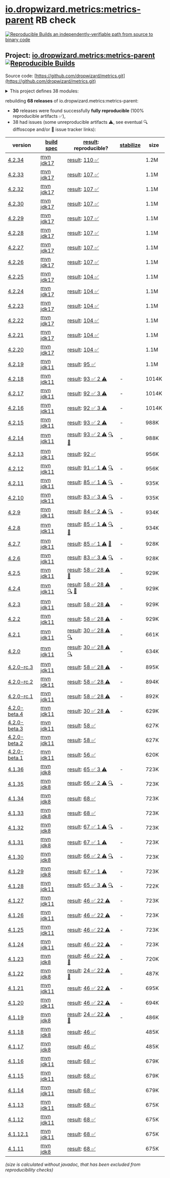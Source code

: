 [io.dropwizard.metrics:metrics-parent](https://central.sonatype.com/artifact/io.dropwizard.metrics/metrics-parent/versions) RB check
=======

[![Reproducible Builds](https://reproducible-builds.org/images/logos/rb.svg) an independently-verifiable path from source to binary code](https://reproducible-builds.org/)

## Project: [io.dropwizard.metrics:metrics-parent](https://central.sonatype.com/artifact/io.dropwizard.metrics/metrics-parent/versions) [![Reproducible Builds](https://img.shields.io/endpoint?url=https://raw.githubusercontent.com/jvm-repo-rebuild/reproducible-central/master/content/io/dropwizard/metrics/badge.json)](https://github.com/jvm-repo-rebuild/reproducible-central/blob/master/content/io/dropwizard/metrics/README.md)

Source code: [https://github.com/dropwizard/metrics.git](https://github.com/dropwizard/metrics.git)

<details><summary>This project defines 38 modules:</summary>

* [io.dropwizard.metrics:metrics-annotation](https://central.sonatype.com/artifact/io.dropwizard.metrics/metrics-annotation/overview)
* [io.dropwizard.metrics:metrics-bom](https://central.sonatype.com/artifact/io.dropwizard.metrics/metrics-bom/overview)
* [io.dropwizard.metrics:metrics-caffeine](https://central.sonatype.com/artifact/io.dropwizard.metrics/metrics-caffeine/overview)
* [io.dropwizard.metrics:metrics-caffeine3](https://central.sonatype.com/artifact/io.dropwizard.metrics/metrics-caffeine3/overview)
* [io.dropwizard.metrics:metrics-collectd](https://central.sonatype.com/artifact/io.dropwizard.metrics/metrics-collectd/overview)
* [io.dropwizard.metrics:metrics-core](https://central.sonatype.com/artifact/io.dropwizard.metrics/metrics-core/overview)
* [io.dropwizard.metrics:metrics-ehcache](https://central.sonatype.com/artifact/io.dropwizard.metrics/metrics-ehcache/overview)
* [io.dropwizard.metrics:metrics-graphite](https://central.sonatype.com/artifact/io.dropwizard.metrics/metrics-graphite/overview)
* [io.dropwizard.metrics:metrics-healthchecks](https://central.sonatype.com/artifact/io.dropwizard.metrics/metrics-healthchecks/overview)
* [io.dropwizard.metrics:metrics-httpasyncclient](https://central.sonatype.com/artifact/io.dropwizard.metrics/metrics-httpasyncclient/overview)
* [io.dropwizard.metrics:metrics-httpclient](https://central.sonatype.com/artifact/io.dropwizard.metrics/metrics-httpclient/overview)
* [io.dropwizard.metrics:metrics-httpclient5](https://central.sonatype.com/artifact/io.dropwizard.metrics/metrics-httpclient5/overview)
* [io.dropwizard.metrics:metrics-jakarta-servlet](https://central.sonatype.com/artifact/io.dropwizard.metrics/metrics-jakarta-servlet/overview)
* [io.dropwizard.metrics:metrics-jakarta-servlet6](https://central.sonatype.com/artifact/io.dropwizard.metrics/metrics-jakarta-servlet6/overview)
* [io.dropwizard.metrics:metrics-jakarta-servlets](https://central.sonatype.com/artifact/io.dropwizard.metrics/metrics-jakarta-servlets/overview)
* [io.dropwizard.metrics:metrics-jcache](https://central.sonatype.com/artifact/io.dropwizard.metrics/metrics-jcache/overview)
* [io.dropwizard.metrics:metrics-jdbi](https://central.sonatype.com/artifact/io.dropwizard.metrics/metrics-jdbi/overview)
* [io.dropwizard.metrics:metrics-jdbi3](https://central.sonatype.com/artifact/io.dropwizard.metrics/metrics-jdbi3/overview)
* [io.dropwizard.metrics:metrics-jersey2](https://central.sonatype.com/artifact/io.dropwizard.metrics/metrics-jersey2/overview)
* [io.dropwizard.metrics:metrics-jersey3](https://central.sonatype.com/artifact/io.dropwizard.metrics/metrics-jersey3/overview)
* [io.dropwizard.metrics:metrics-jersey31](https://central.sonatype.com/artifact/io.dropwizard.metrics/metrics-jersey31/overview)
* [io.dropwizard.metrics:metrics-jetty10](https://central.sonatype.com/artifact/io.dropwizard.metrics/metrics-jetty10/overview)
* [io.dropwizard.metrics:metrics-jetty11](https://central.sonatype.com/artifact/io.dropwizard.metrics/metrics-jetty11/overview)
* [io.dropwizard.metrics:metrics-jetty12](https://central.sonatype.com/artifact/io.dropwizard.metrics/metrics-jetty12/overview)
* [io.dropwizard.metrics:metrics-jetty12-ee10](https://central.sonatype.com/artifact/io.dropwizard.metrics/metrics-jetty12-ee10/overview)
* [io.dropwizard.metrics:metrics-jetty12-ee11](https://central.sonatype.com/artifact/io.dropwizard.metrics/metrics-jetty12-ee11/overview)
* [io.dropwizard.metrics:metrics-jetty9](https://central.sonatype.com/artifact/io.dropwizard.metrics/metrics-jetty9/overview)
* [io.dropwizard.metrics:metrics-jmx](https://central.sonatype.com/artifact/io.dropwizard.metrics/metrics-jmx/overview)
* [io.dropwizard.metrics:metrics-json](https://central.sonatype.com/artifact/io.dropwizard.metrics/metrics-json/overview)
* [io.dropwizard.metrics:metrics-jvm](https://central.sonatype.com/artifact/io.dropwizard.metrics/metrics-jvm/overview)
* [io.dropwizard.metrics:metrics-log4j2](https://central.sonatype.com/artifact/io.dropwizard.metrics/metrics-log4j2/overview)
* [io.dropwizard.metrics:metrics-logback](https://central.sonatype.com/artifact/io.dropwizard.metrics/metrics-logback/overview)
* [io.dropwizard.metrics:metrics-logback13](https://central.sonatype.com/artifact/io.dropwizard.metrics/metrics-logback13/overview)
* [io.dropwizard.metrics:metrics-logback14](https://central.sonatype.com/artifact/io.dropwizard.metrics/metrics-logback14/overview)
* [io.dropwizard.metrics:metrics-logback15](https://central.sonatype.com/artifact/io.dropwizard.metrics/metrics-logback15/overview)
* [io.dropwizard.metrics:metrics-parent](https://central.sonatype.com/artifact/io.dropwizard.metrics/metrics-parent/overview)
* [io.dropwizard.metrics:metrics-servlet](https://central.sonatype.com/artifact/io.dropwizard.metrics/metrics-servlet/overview)
* [io.dropwizard.metrics:metrics-servlets](https://central.sonatype.com/artifact/io.dropwizard.metrics/metrics-servlets/overview)
</details>

rebuilding **68 releases** of io.dropwizard.metrics:metrics-parent:
- **30** releases were found successfully **fully reproducible** (100% reproducible artifacts :white_check_mark:),
- 38 had issues (some unreproducible artifacts :warning:, see eventual :mag: diffoscope and/or :memo: issue tracker links):

| version | [build spec](/BUILDSPEC.md) | [result](https://reproducible-builds.org/docs/jvm/): reproducible? | [stabilize](https://github.com/google/oss-rebuild/blob/main/cmd/stabilize/README.md) | size |
| -- | --------- | ------ | ------ | -- |
| [4.2.34](https://central.sonatype.com/artifact/io.dropwizard.metrics/metrics-parent/4.2.34/pom) | [mvn jdk17](dropwizard-metrics-4.2.34.buildspec) | [result](metrics-parent-4.2.34.buildinfo): [110 :white_check_mark: ](metrics-parent-4.2.34.buildcompare) | | 1.2M |
| [4.2.33](https://central.sonatype.com/artifact/io.dropwizard.metrics/metrics-parent/4.2.33/pom) | [mvn jdk17](dropwizard-metrics-4.2.33.buildspec) | [result](metrics-parent-4.2.33.buildinfo): [107 :white_check_mark: ](metrics-parent-4.2.33.buildcompare) | | 1.1M |
| [4.2.32](https://central.sonatype.com/artifact/io.dropwizard.metrics/metrics-parent/4.2.32/pom) | [mvn jdk17](dropwizard-metrics-4.2.32.buildspec) | [result](metrics-parent-4.2.32.buildinfo): [107 :white_check_mark: ](metrics-parent-4.2.32.buildcompare) | | 1.1M |
| [4.2.30](https://central.sonatype.com/artifact/io.dropwizard.metrics/metrics-parent/4.2.30/pom) | [mvn jdk17](dropwizard-metrics-4.2.30.buildspec) | [result](metrics-parent-4.2.30.buildinfo): [107 :white_check_mark: ](metrics-parent-4.2.30.buildcompare) | | 1.1M |
| [4.2.29](https://central.sonatype.com/artifact/io.dropwizard.metrics/metrics-parent/4.2.29/pom) | [mvn jdk17](dropwizard-metrics-4.2.29.buildspec) | [result](metrics-parent-4.2.29.buildinfo): [107 :white_check_mark: ](metrics-parent-4.2.29.buildcompare) | | 1.1M |
| [4.2.28](https://central.sonatype.com/artifact/io.dropwizard.metrics/metrics-parent/4.2.28/pom) | [mvn jdk17](dropwizard-metrics-4.2.28.buildspec) | [result](metrics-parent-4.2.28.buildinfo): [107 :white_check_mark: ](metrics-parent-4.2.28.buildcompare) | | 1.1M |
| [4.2.27](https://central.sonatype.com/artifact/io.dropwizard.metrics/metrics-parent/4.2.27/pom) | [mvn jdk17](dropwizard-metrics-4.2.27.buildspec) | [result](metrics-parent-4.2.27.buildinfo): [107 :white_check_mark: ](metrics-parent-4.2.27.buildcompare) | | 1.1M |
| [4.2.26](https://central.sonatype.com/artifact/io.dropwizard.metrics/metrics-parent/4.2.26/pom) | [mvn jdk17](dropwizard-metrics-4.2.26.buildspec) | [result](metrics-parent-4.2.26.buildinfo): [107 :white_check_mark: ](metrics-parent-4.2.26.buildcompare) | | 1.1M |
| [4.2.25](https://central.sonatype.com/artifact/io.dropwizard.metrics/metrics-parent/4.2.25/pom) | [mvn jdk17](dropwizard-metrics-4.2.25.buildspec) | [result](metrics-parent-4.2.25.buildinfo): [104 :white_check_mark: ](metrics-parent-4.2.25.buildcompare) | | 1.1M |
| [4.2.24](https://central.sonatype.com/artifact/io.dropwizard.metrics/metrics-parent/4.2.24/pom) | [mvn jdk17](dropwizard-metrics-4.2.24.buildspec) | [result](metrics-parent-4.2.24.buildinfo): [104 :white_check_mark: ](metrics-parent-4.2.24.buildcompare) | | 1.1M |
| [4.2.23](https://central.sonatype.com/artifact/io.dropwizard.metrics/metrics-parent/4.2.23/pom) | [mvn jdk17](dropwizard-metrics-4.2.23.buildspec) | [result](metrics-parent-4.2.23.buildinfo): [104 :white_check_mark: ](metrics-parent-4.2.23.buildcompare) | | 1.1M |
| [4.2.22](https://central.sonatype.com/artifact/io.dropwizard.metrics/metrics-parent/4.2.22/pom) | [mvn jdk17](dropwizard-metrics-4.2.22.buildspec) | [result](metrics-parent-4.2.22.buildinfo): [104 :white_check_mark: ](metrics-parent-4.2.22.buildcompare) | | 1.1M |
| [4.2.21](https://central.sonatype.com/artifact/io.dropwizard.metrics/metrics-parent/4.2.21/pom) | [mvn jdk17](dropwizard-metrics-4.2.21.buildspec) | [result](metrics-parent-4.2.21.buildinfo): [104 :white_check_mark: ](metrics-parent-4.2.21.buildcompare) | | 1.1M |
| [4.2.20](https://central.sonatype.com/artifact/io.dropwizard.metrics/metrics-parent/4.2.20/pom) | [mvn jdk17](dropwizard-metrics-4.2.20.buildspec) | [result](metrics-parent-4.2.20.buildinfo): [104 :white_check_mark: ](metrics-parent-4.2.20.buildcompare) | | 1.1M |
| [4.2.19](https://central.sonatype.com/artifact/io.dropwizard.metrics/metrics-parent/4.2.19/pom) | [mvn jdk11](dropwizard-metrics-4.2.19.buildspec) | [result](metrics-parent-4.2.19.buildinfo): [95 :white_check_mark: ](metrics-parent-4.2.19.buildcompare) | | 1.1M |
| [4.2.18](https://central.sonatype.com/artifact/io.dropwizard.metrics/metrics-parent/4.2.18/pom) | [mvn jdk11](dropwizard-metrics-4.2.18.buildspec) | [result](metrics-parent-4.2.18.buildinfo): [93 :white_check_mark:  2 :warning:](metrics-parent-4.2.18.buildcompare) | - | 1014K |
| [4.2.17](https://central.sonatype.com/artifact/io.dropwizard.metrics/metrics-parent/4.2.17/pom) | [mvn jdk11](dropwizard-metrics-4.2.17.buildspec) | [result](metrics-parent-4.2.17.buildinfo): [92 :white_check_mark:  3 :warning:](metrics-parent-4.2.17.buildcompare) | - | 1014K |
| [4.2.16](https://central.sonatype.com/artifact/io.dropwizard.metrics/metrics-parent/4.2.16/pom) | [mvn jdk11](dropwizard-metrics-4.2.16.buildspec) | [result](metrics-parent-4.2.16.buildinfo): [92 :white_check_mark:  3 :warning:](metrics-parent-4.2.16.buildcompare) | - | 1014K |
| [4.2.15](https://central.sonatype.com/artifact/io.dropwizard.metrics/metrics-parent/4.2.15/pom) | [mvn jdk11](dropwizard-metrics-4.2.15.buildspec) | [result](metrics-parent-4.2.15.buildinfo): [93 :white_check_mark:  2 :warning:](metrics-parent-4.2.15.buildcompare) | - | 988K |
| [4.2.14](https://central.sonatype.com/artifact/io.dropwizard.metrics/metrics-parent/4.2.14/pom) | [mvn jdk11](dropwizard-metrics-4.2.14.buildspec) | [result](metrics-parent-4.2.14.buildinfo): [93 :white_check_mark:  2 :warning:](metrics-parent-4.2.14.buildcompare) [:mag:](metrics-parent-4.2.14.diffoscope) [:memo:](https://github.com/dropwizard/metrics/pull/3358) | - | 988K |
| [4.2.13](https://central.sonatype.com/artifact/io.dropwizard.metrics/metrics-parent/4.2.13/pom) | [mvn jdk11](dropwizard-metrics-4.2.13.buildspec) | [result](metrics-parent-4.2.13.buildinfo): [92 :white_check_mark: ](metrics-parent-4.2.13.buildcompare) | | 956K |
| [4.2.12](https://central.sonatype.com/artifact/io.dropwizard.metrics/metrics-parent/4.2.12/pom) | [mvn jdk11](dropwizard-metrics-4.2.12.buildspec) | [result](metrics-parent-4.2.12.buildinfo): [91 :white_check_mark:  1 :warning:](metrics-parent-4.2.12.buildcompare) [:mag:](metrics-parent-4.2.12.diffoscope) | - | 956K |
| [4.2.11](https://central.sonatype.com/artifact/io.dropwizard.metrics/metrics-parent/4.2.11/pom) | [mvn jdk11](dropwizard-metrics-4.2.11.buildspec) | [result](metrics-parent-4.2.11.buildinfo): [85 :white_check_mark:  1 :warning:](metrics-parent-4.2.11.buildcompare) [:mag:](metrics-parent-4.2.11.diffoscope) | - | 935K |
| [4.2.10](https://central.sonatype.com/artifact/io.dropwizard.metrics/metrics-parent/4.2.10/pom) | [mvn jdk11](dropwizard-metrics-4.2.10.buildspec) | [result](metrics-parent-4.2.10.buildinfo): [83 :white_check_mark:  3 :warning:](metrics-parent-4.2.10.buildcompare) [:mag:](metrics-parent-4.2.10.diffoscope) | - | 935K |
| [4.2.9](https://central.sonatype.com/artifact/io.dropwizard.metrics/metrics-parent/4.2.9/pom) | [mvn jdk11](dropwizard-metrics-4.2.9.buildspec) | [result](metrics-parent-4.2.9.buildinfo): [84 :white_check_mark:  2 :warning:](metrics-parent-4.2.9.buildcompare) [:mag:](metrics-parent-4.2.9.diffoscope) | - | 934K |
| [4.2.8](https://central.sonatype.com/artifact/io.dropwizard.metrics/metrics-parent/4.2.8/pom) | [mvn jdk11](dropwizard-metrics-4.2.8.buildspec) | [result](metrics-parent-4.2.8.buildinfo): [85 :white_check_mark:  1 :warning:](metrics-parent-4.2.8.buildcompare) [:mag:](metrics-parent-4.2.8.diffoscope) [:memo:](https://github.com/dropwizard/metrics/pull/2601) | - | 934K |
| [4.2.7](https://central.sonatype.com/artifact/io.dropwizard.metrics/metrics-parent/4.2.7/pom) | [mvn jdk11](dropwizard-metrics-4.2.7.buildspec) | [result](metrics-parent-4.2.7.buildinfo): [85 :white_check_mark:  1 :warning:](metrics-parent-4.2.7.buildcompare) [:memo:](https://issues.apache.org/jira/browse/FELIX-6496) | - | 928K |
| [4.2.6](https://central.sonatype.com/artifact/io.dropwizard.metrics/metrics-parent/4.2.6/pom) | [mvn jdk11](dropwizard-metrics-4.2.6.buildspec) | [result](metrics-parent-4.2.6.buildinfo): [83 :white_check_mark:  3 :warning:](metrics-parent-4.2.6.buildcompare) [:mag:](metrics-parent-4.2.6.diffoscope) | - | 928K |
| [4.2.5](https://central.sonatype.com/artifact/io.dropwizard.metrics/metrics-parent/4.2.5/pom) | [mvn jdk11](dropwizard-metrics-4.2.5.buildspec) | [result](metrics-parent-4.2.5.buildinfo): [58 :white_check_mark:  28 :warning:](metrics-parent-4.2.5.buildcompare) [:memo:](https://issues.apache.org/jira/browse/FELIX-6404) | - | 929K |
| [4.2.4](https://central.sonatype.com/artifact/io.dropwizard.metrics/metrics-parent/4.2.4/pom) | [mvn jdk11](dropwizard-metrics-4.2.4.buildspec) | [result](metrics-parent-4.2.4.buildinfo): [58 :white_check_mark:  28 :warning:](metrics-parent-4.2.4.buildcompare) [:mag:](metrics-parent-4.2.4.diffoscope) [:memo:](https://issues.apache.org/jira/browse/FELIX-6404) | - | 929K |
| [4.2.3](https://central.sonatype.com/artifact/io.dropwizard.metrics/metrics-parent/4.2.3/pom) | [mvn jdk11](dropwizard-metrics-4.2.3.buildspec) | [result](metrics-parent-4.2.3.buildinfo): [58 :white_check_mark:  28 :warning:](metrics-parent-4.2.3.buildcompare) | - | 929K |
| [4.2.2](https://central.sonatype.com/artifact/io.dropwizard.metrics/metrics-parent/4.2.2/pom) | [mvn jdk11](dropwizard-metrics-4.2.2.buildspec) | [result](metrics-parent-4.2.2.buildinfo): [58 :white_check_mark:  28 :warning:](metrics-parent-4.2.2.buildcompare) | - | 929K |
| [4.2.1](https://central.sonatype.com/artifact/io.dropwizard.metrics/metrics-parent/4.2.1/pom) | [mvn jdk11](dropwizard-metrics-4.2.1.buildspec) | [result](metrics-parent-4.2.1.buildinfo): [30 :white_check_mark:  28 :warning:](metrics-parent-4.2.1.buildcompare) [:mag:](metrics-parent-4.2.1.diffoscope) | - | 661K |
| [4.2.0](https://central.sonatype.com/artifact/io.dropwizard.metrics/metrics-parent/4.2.0/pom) | [mvn jdk11](dropwizard-metrics-4.2.0.buildspec) | [result](metrics-parent-4.2.0.buildinfo): [30 :white_check_mark:  28 :warning:](metrics-parent-4.2.0.buildcompare) [:mag:](metrics-parent-4.2.0.diffoscope) | - | 634K |
| [4.2.0-rc.3](https://central.sonatype.com/artifact/io.dropwizard.metrics/metrics-parent/4.2.0-rc.3/pom) | [mvn jdk11](dropwizard-metrics-4.2.0-rc.3.buildspec) | [result](metrics-parent-4.2.0-rc.3.buildinfo): [58 :white_check_mark:  28 :warning:](metrics-parent-4.2.0-rc.3.buildcompare) | - | 895K |
| [4.2.0-rc.2](https://central.sonatype.com/artifact/io.dropwizard.metrics/metrics-parent/4.2.0-rc.2/pom) | [mvn jdk11](dropwizard-metrics-4.2.0-rc.2.buildspec) | [result](metrics-parent-4.2.0-rc.2.buildinfo): [58 :white_check_mark:  28 :warning:](metrics-parent-4.2.0-rc.2.buildcompare) | - | 894K |
| [4.2.0-rc.1](https://central.sonatype.com/artifact/io.dropwizard.metrics/metrics-parent/4.2.0-rc.1/pom) | [mvn jdk11](dropwizard-metrics-4.2.0-rc.1.buildspec) | [result](metrics-parent-4.2.0-rc.1.buildinfo): [58 :white_check_mark:  28 :warning:](metrics-parent-4.2.0-rc.1.buildcompare) | - | 892K |
| [4.2.0-beta.4](https://central.sonatype.com/artifact/io.dropwizard.metrics/metrics-parent/4.2.0-beta.4/pom) | [mvn jdk11](dropwizard-metrics-4.2.0-beta.4.buildspec) | [result](metrics-parent-4.2.0-beta.4.buildinfo): [30 :white_check_mark:  28 :warning:](metrics-parent-4.2.0-beta.4.buildcompare) | - | 629K |
| [4.2.0-beta.3](https://central.sonatype.com/artifact/io.dropwizard.metrics/metrics-parent/4.2.0-beta.3/pom) | [mvn jdk11](dropwizard-metrics-4.2.0-beta.3.buildspec) | [result](metrics-servlets-4.2.0-beta.3.buildinfo): [58 :white_check_mark: ](metrics-servlets-4.2.0-beta.3.buildcompare) | | 627K |
| [4.2.0-beta.2](https://central.sonatype.com/artifact/io.dropwizard.metrics/metrics-parent/4.2.0-beta.2/pom) | [mvn jdk11](dropwizard-metrics-4.2.0-beta.2.buildspec) | [result](metrics-servlets-4.2.0-beta.2.buildinfo): [58 :white_check_mark: ](metrics-servlets-4.2.0-beta.2.buildcompare) | | 627K |
| [4.2.0-beta.1](https://central.sonatype.com/artifact/io.dropwizard.metrics/metrics-parent/4.2.0-beta.1/pom) | [mvn jdk11](dropwizard-metrics-4.2.0-beta.1.buildspec) | [result](metrics-servlets-4.2.0-beta.1.buildinfo): [56 :white_check_mark: ](metrics-servlets-4.2.0-beta.1.buildcompare) | | 620K |
| [4.1.36](https://central.sonatype.com/artifact/io.dropwizard.metrics/metrics-parent/4.1.36/pom) | [mvn jdk8](dropwizard-metrics-4.1.36.buildspec) | [result](metrics-parent-4.1.36.buildinfo): [65 :white_check_mark:  3 :warning:](metrics-parent-4.1.36.buildcompare) | - | 723K |
| [4.1.35](https://central.sonatype.com/artifact/io.dropwizard.metrics/metrics-parent/4.1.35/pom) | [mvn jdk8](dropwizard-metrics-4.1.35.buildspec) | [result](metrics-parent-4.1.35.buildinfo): [66 :white_check_mark:  2 :warning:](metrics-parent-4.1.35.buildcompare) [:mag:](metrics-parent-4.1.35.diffoscope) | - | 723K |
| [4.1.34](https://central.sonatype.com/artifact/io.dropwizard.metrics/metrics-parent/4.1.34/pom) | [mvn jdk8](dropwizard-metrics-4.1.34.buildspec) | [result](metrics-parent-4.1.34.buildinfo): [68 :white_check_mark: ](metrics-parent-4.1.34.buildcompare) | | 723K |
| [4.1.33](https://central.sonatype.com/artifact/io.dropwizard.metrics/metrics-parent/4.1.33/pom) | [mvn jdk8](dropwizard-metrics-4.1.33.buildspec) | [result](metrics-parent-4.1.33.buildinfo): [68 :white_check_mark: ](metrics-parent-4.1.33.buildcompare) | | 723K |
| [4.1.32](https://central.sonatype.com/artifact/io.dropwizard.metrics/metrics-parent/4.1.32/pom) | [mvn jdk8](dropwizard-metrics-4.1.32.buildspec) | [result](metrics-parent-4.1.32.buildinfo): [67 :white_check_mark:  1 :warning:](metrics-parent-4.1.32.buildcompare) [:mag:](metrics-parent-4.1.32.diffoscope) | - | 723K |
| [4.1.31](https://central.sonatype.com/artifact/io.dropwizard.metrics/metrics-parent/4.1.31/pom) | [mvn jdk8](dropwizard-metrics-4.1.31.buildspec) | [result](metrics-parent-4.1.31.buildinfo): [67 :white_check_mark:  1 :warning:](metrics-parent-4.1.31.buildcompare) | - | 723K |
| [4.1.30](https://central.sonatype.com/artifact/io.dropwizard.metrics/metrics-parent/4.1.30/pom) | [mvn jdk8](dropwizard-metrics-4.1.30.buildspec) | [result](metrics-parent-4.1.30.buildinfo): [66 :white_check_mark:  2 :warning:](metrics-parent-4.1.30.buildcompare) [:mag:](metrics-parent-4.1.30.diffoscope) | - | 723K |
| [4.1.29](https://central.sonatype.com/artifact/io.dropwizard.metrics/metrics-parent/4.1.29/pom) | [mvn jdk8](dropwizard-metrics-4.1.29.buildspec) | [result](metrics-parent-4.1.29.buildinfo): [67 :white_check_mark:  1 :warning:](metrics-parent-4.1.29.buildcompare) | - | 723K |
| [4.1.28](https://central.sonatype.com/artifact/io.dropwizard.metrics/metrics-parent/4.1.28/pom) | [mvn jdk11](dropwizard-metrics-4.1.28.buildspec) | [result](metrics-parent-4.1.28.buildinfo): [65 :white_check_mark:  3 :warning:](metrics-parent-4.1.28.buildcompare) [:mag:](metrics-parent-4.1.28.diffoscope) | - | 722K |
| [4.1.27](https://central.sonatype.com/artifact/io.dropwizard.metrics/metrics-parent/4.1.27/pom) | [mvn jdk11](dropwizard-metrics-4.1.27.buildspec) | [result](metrics-parent-4.1.27.buildinfo): [46 :white_check_mark:  22 :warning:](metrics-parent-4.1.27.buildcompare) | - | 723K |
| [4.1.26](https://central.sonatype.com/artifact/io.dropwizard.metrics/metrics-parent/4.1.26/pom) | [mvn jdk11](dropwizard-metrics-4.1.26.buildspec) | [result](metrics-parent-4.1.26.buildinfo): [46 :white_check_mark:  22 :warning:](metrics-parent-4.1.26.buildcompare) | - | 723K |
| [4.1.25](https://central.sonatype.com/artifact/io.dropwizard.metrics/metrics-parent/4.1.25/pom) | [mvn jdk11](dropwizard-metrics-4.1.25.buildspec) | [result](metrics-parent-4.1.25.buildinfo): [46 :white_check_mark:  22 :warning:](metrics-parent-4.1.25.buildcompare) | - | 723K |
| [4.1.24](https://central.sonatype.com/artifact/io.dropwizard.metrics/metrics-parent/4.1.24/pom) | [mvn jdk11](dropwizard-metrics-4.1.24.buildspec) | [result](metrics-parent-4.1.24.buildinfo): [46 :white_check_mark:  22 :warning:](metrics-parent-4.1.24.buildcompare) | - | 723K |
| [4.1.23](https://central.sonatype.com/artifact/io.dropwizard.metrics/metrics-parent/4.1.23/pom) | [mvn jdk8](dropwizard-metrics-4.1.23.buildspec) | [result](metrics-servlets-4.1.23.buildinfo): [46 :white_check_mark:  22 :warning:](metrics-servlets-4.1.23.buildcompare) [:memo:](https://issues.apache.org/jira/browse/FELIX-6404) | - | 720K |
| [4.1.22](https://central.sonatype.com/artifact/io.dropwizard.metrics/metrics-parent/4.1.22/pom) | [mvn jdk8](dropwizard-metrics-4.1.22.buildspec) | [result](metrics-servlets-4.1.22.buildinfo): [24 :white_check_mark:  22 :warning:](metrics-servlets-4.1.22.buildcompare) [:memo:](https://issues.apache.org/jira/browse/FELIX-6404) | - | 487K |
| [4.1.21](https://central.sonatype.com/artifact/io.dropwizard.metrics/metrics-parent/4.1.21/pom) | [mvn jdk11](dropwizard-metrics-4.1.21.buildspec) | [result](metrics-parent-4.1.21.buildinfo): [46 :white_check_mark:  22 :warning:](metrics-parent-4.1.21.buildcompare) | - | 695K |
| [4.1.20](https://central.sonatype.com/artifact/io.dropwizard.metrics/metrics-parent/4.1.20/pom) | [mvn jdk11](dropwizard-metrics-4.1.20.buildspec) | [result](metrics-parent-4.1.20.buildinfo): [46 :white_check_mark:  22 :warning:](metrics-parent-4.1.20.buildcompare) | - | 694K |
| [4.1.19](https://central.sonatype.com/artifact/io.dropwizard.metrics/metrics-parent/4.1.19/pom) | [mvn jdk8](dropwizard-metrics-4.1.19.buildspec) | [result](metrics-servlets-4.1.19.buildinfo): [24 :white_check_mark:  22 :warning:](metrics-servlets-4.1.19.buildcompare) [:memo:](https://issues.apache.org/jira/browse/FELIX-6404) | - | 486K |
| [4.1.18](https://central.sonatype.com/artifact/io.dropwizard.metrics/metrics-parent/4.1.18/pom) | [mvn jdk8](dropwizard-metrics-4.1.18.buildspec) | [result](metrics-servlets-4.1.18.buildinfo): [46 :white_check_mark: ](metrics-servlets-4.1.18.buildcompare) | | 485K |
| [4.1.17](https://central.sonatype.com/artifact/io.dropwizard.metrics/metrics-parent/4.1.17/pom) | [mvn jdk8](dropwizard-metrics-4.1.17.buildspec) | [result](metrics-servlets-4.1.17.buildinfo): [46 :white_check_mark: ](metrics-servlets-4.1.17.buildcompare) | | 485K |
| [4.1.16](https://central.sonatype.com/artifact/io.dropwizard.metrics/metrics-parent/4.1.16/pom) | [mvn jdk11](dropwizard-metrics-4.1.16.buildspec) | [result](metrics-servlets-4.1.16.buildinfo): [68 :white_check_mark: ](metrics-servlets-4.1.16.buildcompare) | | 679K |
| [4.1.15](https://central.sonatype.com/artifact/io.dropwizard.metrics/metrics-parent/4.1.15/pom) | [mvn jdk11](dropwizard-metrics-4.1.15.buildspec) | [result](metrics-servlets-4.1.15.buildinfo): [68 :white_check_mark: ](metrics-servlets-4.1.15.buildcompare) | | 679K |
| [4.1.14](https://central.sonatype.com/artifact/io.dropwizard.metrics/metrics-parent/4.1.14/pom) | [mvn jdk11](dropwizard-metrics-4.1.14.buildspec) | [result](metrics-servlets-4.1.14.buildinfo): [68 :white_check_mark: ](metrics-servlets-4.1.14.buildcompare) | | 679K |
| [4.1.13](https://central.sonatype.com/artifact/io.dropwizard.metrics/metrics-parent/4.1.13/pom) | [mvn jdk11](dropwizard-metrics-4.1.13.buildspec) | [result](metrics-servlets-4.1.13.buildinfo): [68 :white_check_mark: ](metrics-servlets-4.1.13.buildcompare) | | 675K |
| [4.1.12](https://central.sonatype.com/artifact/io.dropwizard.metrics/metrics-parent/4.1.12/pom) | [mvn jdk11](dropwizard-metrics-4.1.12.buildspec) | [result](metrics-servlets-4.1.12.buildinfo): [68 :white_check_mark: ](metrics-servlets-4.1.12.buildcompare) | | 675K |
| [4.1.12.1](https://central.sonatype.com/artifact/io.dropwizard.metrics/metrics-parent/4.1.12.1/pom) | [mvn jdk11](dropwizard-metrics-4.1.12.1.buildspec) | [result](metrics-servlets-4.1.12.1.buildinfo): [68 :white_check_mark: ](metrics-servlets-4.1.12.1.buildcompare) | | 675K |
| [4.1.11](https://central.sonatype.com/artifact/io.dropwizard.metrics/metrics-parent/4.1.11/pom) | [mvn jdk8](dropwizard-metrics-4.1.11.buildspec) | [result](metrics-servlets-4.1.11.buildinfo): [68 :white_check_mark: ](metrics-servlets-4.1.11.buildcompare) | | 675K |

<i>(size is calculated without javadoc, that has been excluded from reproducibility checks)</i>

